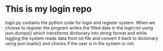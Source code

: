 # This is my login repo
<p>login.py contains the python code for login and register system. When we choose to register the program writes the filled data in the login.txt using json.dumps() which transforms dictionary into string format and while logging the system reads data from txt file and convert it back to dictionary using json.loads() and checks if the user is in the system or not.</p>